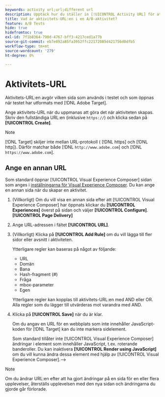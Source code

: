 ```yaml
---
keywords: activity url;url;different url
description: Upptäck hur du ställer in [!UICONTROL Activity URL] för att definiera testsidor och säkerställa korrekt testdesign.
title: Vad är aktivitets-URL:en i en A/B-aktivitet?
feature: A/B Tests
hide: true
hidefromtoc: true
exl-id: 7f1b8364-790d-4767-bff3-4217ced1a77b
source-git-commit: eb7e892a85fa3952ffc22172085d421756d0dfb5
workflow-type: tm+mt
source-wordcount: '279'
ht-degree: 0%

---
```


# Aktivitets-URL

Aktivitets-URL:en avgör vilken sida som används i testet och som öppnas när testet har utformats med [!DNL Adobe Target].

Ange aktivitets-URL när du uppmanas att göra det när aktiviteten skapas. Skriv den fullständiga URL:en (inklusive `https://`) och klicka sedan på **[!UICONTROL Create]**.

>[!NOTE]
>
>[!DNL Target] skiljer inte mellan URL-protokoll ( [!DNL https] och [!DNL http]). Därför matchar både [!DNL `http://www.adobe.com`] och [!DNL `https://www.adobe.com`].

## Ange en annan URL

Som standard öppnar [!UICONTROL Visual Experience Composer] sidan som anges i [inställningarna för Visual Experience Composer](/help/main/administrating-target/visual-experience-composer-set-up.md). Du kan ange en annan sida när du skapar en aktivitet.

1. (Villkorligt) Om du vill visa en annan sida efter att [!UICONTROL Visual Experience Composer] har öppnats klickar du **[!UICONTROL Experiences]** överst på sidan och väljer **[!UICONTROL Configure]**.**[!UICONTROL Page Delivery]**

1. Ange URL-adressen i fältet **[!UICONTROL URL]**.

1. (Villkorligt) Klicka på **[!UICONTROL Add Rule]** om du vill lägga till fler sidor eller avsnitt i aktiviteten.

   Ytterligare regler kan baseras på något av följande:

   * URL
   * Domän
   * Bana
   * Hash-fragment (#)
   * Fråga
   * mbox-parameter
   * Egen

   Ytterligare regler kan kopplas till aktivitets-URL:en med AND eller OR. Alla regler som du lägger till utvärderas mot varandra med AND.

1. Klicka på **[!UICONTROL Save]** när du är klar.

   Om du angav en URL för en webbplats som inte innehåller JavaScript-koden för [!DNL Target] kan du inte markera sidelement.

   Som standard tillåter inte [!UICONTROL Visual Experience Composer] ändringar i element som innehåller JavaScript, t.ex. roterande banderoller. Du kan inaktivera **[!UICONTROL Render using JavaScript]** om du vill kunna ändra dessa element med hjälp av [!UICONTROL Visual Experience Composer].—>

>[!NOTE]
>
>Om du ändrar URL:en efter att ha gjort ändringar på en sida för en eller flera upplevelser, återställs upplevelsen med den nya sidan och ändringarna du gjorde går förlorade.
